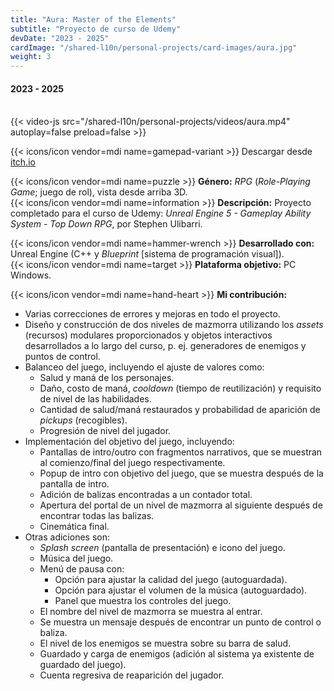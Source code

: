 ```yaml
---
title: "Aura: Master of the Elements"
subtitle: "Proyecto de curso de Udemy"
devDate: "2023 - 2025"
cardImage: "/shared-l10n/personal-projects/card-images/aura.jpg"
weight: 3
---
```


#### 2023 - 2025
\
{{< video-js src="/shared-l10n/personal-projects/videos/aura.mp4" autoplay=false preload=false >}}

{{< icons/icon vendor=mdi name=gamepad-variant >}} Descargar desde [itch.io](https://mellizogames.itch.io/aura)

{{< icons/icon vendor=mdi name=puzzle >}} **Género:** *RPG* (*Role-Playing Game*; juego de rol), vista desde arriba 3D.\
{{< icons/icon vendor=mdi name=information >}} **Descripción:**
Proyecto completado para el curso de Udemy: *Unreal Engine 5 - Gameplay Ability System - Top Down RPG*, por Stephen Ulibarri.

{{< icons/icon vendor=mdi name=hammer-wrench >}} **Desarrollado con:** Unreal Engine (C++ y *Blueprint* \[sistema de programación visual]).\
{{< icons/icon vendor=mdi name=target >}} **Plataforma objetivo:** PC Windows.

{{< icons/icon vendor=mdi name=hand-heart >}} **Mi contribución:**
* Varias correcciones de errores y mejoras en todo el proyecto.
* Diseño y construcción de dos niveles de mazmorra utilizando los *assets* (recursos) modulares proporcionados y objetos interactivos desarrollados a lo largo del curso, p. ej. generadores de enemigos y puntos de control.
* Balanceo del juego, incluyendo el ajuste de valores como:
  * Salud y maná de los personajes.
  * Daño, costo de maná, *cooldown* (tiempo de reutilización) y requisito de nivel de las habilidades.
  * Cantidad de salud/maná restaurados y probabilidad de aparición de *pickups* (recogibles).
  * Progresión de nivel del jugador.
* Implementación del objetivo del juego, incluyendo:
  * Pantallas de intro/outro con fragmentos narrativos, que se muestran al comienzo/final del juego respectivamente.
  * Popup de intro con objetivo del juego, que se muestra después de la pantalla de intro.
  * Adición de balizas encontradas a un contador total.
  * Apertura del portal de un nivel de mazmorra al siguiente después de encontrar todas las balizas.
  * Cinemática final.
* Otras adiciones son:
  * *Splash screen* (pantalla de presentación) e icono del juego.
  * Música del juego.
  * Menú de pausa con:
    * Opción para ajustar la calidad del juego (autoguardada).
    * Opción para ajustar el volumen de la música (autoguardado).
    * Panel que muestra los controles del juego.
  * El nombre del nivel de mazmorra se muestra al entrar.
  * Se muestra un mensaje después de encontrar un punto de control o baliza.
  * El nivel de los enemigos se muestra sobre su barra de salud.
  * Guardado y carga de enemigos (adición al sistema ya existente de guardado del juego).
  * Cuenta regresiva de reaparición del jugador.
